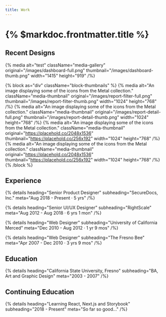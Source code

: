 ```yaml
---
title: Work
---
```


# {% $markdoc.frontmatter.title %}

## Recent Designs

{% media
  alt="test"
  className="media-gallery"
  original="/images/dashboard-full.png"
  thumbnail="/images/dashboard-thumb.png"
  width="1415"
  height="919"
/%}

{% block as="div" className="block-thumbnails" %}
{% media
  alt="An image displaying some of the icons from the Metal collection."
  className="media-thumbnail"
  original="/images/report-filter-full.png"
  thumbnail="/images/report-filter-thumb.png"
  width="1024"
  height="768"
/%}
{% media
  alt="An image displaying some of the icons from the Metal collection."
  className="media-thumbnail"
  original="/images/report-detail-full.png"
  thumbnail="/images/report-detail-thumb.png"
  width="1024"
  height="768"
/%}
{% media
  alt="An image displaying some of the icons from the Metal collection."
  className="media-thumbnail"
  original="https://placehold.co/2048x1536"
  thumbnail="https://placehold.co/256x192"
  width="1024"
  height="768"
/%}
{% media
  alt="An image displaying some of the icons from the Metal collection."
  className="media-thumbnail"
  original="https://placehold.co/2048x1536"
  thumbnail="https://placehold.co/256x192"
  width="1024"
  height="768"
/%}
{% /block %}

## Experience

{% details heading="Senior Product Designer" subheading="SecureDocs, Inc." meta="Aug 2018 - Present · 5 yrs" /%}

{% details heading="Senior UI/UX Designer" subheading="RightScale" meta="Aug 2012 - Aug 2018 · 6 yrs 1 mon" /%}

{% details heading="Web Designer" subheading="University of California Merced" meta="Dec 2010 - Aug 2012 · 1 yr 9 mos" /%}

{% details heading="Web Designer" subheading="The Fresno Bee" meta="Apr 2007 - Dec 2010 · 3 yrs 9 mos" /%}

## Education

{% details heading="California State University, Fresno" subheading="BA, Art and Graphic Design" meta="2003 - 2007" /%}

## Continuing Education

{% details heading="Learning React, Next.js and Storybook" subheading="2018 - Present" meta="So far so good..." /%}
